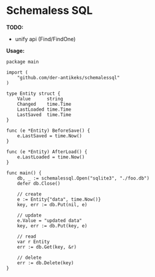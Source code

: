 # Schemaless SQL

__TODO:__
* unify api (Find/FindOne)

__Usage:__

	package main

	import (
		"github.com/der-antikeks/schemalessql"
	)

	type Entity struct {
		Value      string
		Changed    time.Time
		LastLoaded time.Time
		LastSaved  time.Time
	}

	func (e *Entity) BeforeSave() {
		e.LastSaved = time.Now()
	}

	func (e *Entity) AfterLoad() {
		e.LastLoaded = time.Now()
	}

	func main() {
		db, _ := schemalessql.Open("sqlite3", "./foo.db")
		defer db.Close()

		// create
		e := Entity{"data", time.Now()}
		key, err := db.Put(nil, e)

		// update
		e.Value = "updated data"
		key, err := db.Put(key, e)

		// read
		var r Entity
		err := db.Get(key, &r)

		// delete
		err := db.Delete(key)
	}

